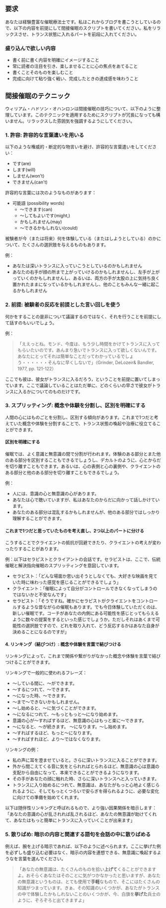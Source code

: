 ## 要求

あなたは経験豊富な催眠療法士です。私はこれからブログを書こうとしているので、以下の内容を前提にして間接催眠のスクリプトを書いてください。私をリラックスさせ、トランス状態に入れるパートを前段に入れてください。

### 盛り込んで欲しい内容

- 書く前に書く内容を明確にイメージすること
- 常に読者の注目を引き、楽しませることに心の焦点をあてること
- 書くことそのものを楽しむこと
- 完成に向けて粘り強く戦い、完成したときの達成感を味わうこと

## 間接催眠のテクニック

ウィリアム・ハドソン・オハンロンは間接催眠の技巧について、以下のように整理しています。このテクニックを適用するためにスクリプトが冗長になっても構いません。リラックスした雰囲気を強調するようにしてください。

### 1. 許容: 許容的な言葉遣いを用いる

以下のような権威的・断定的な物言いを避け、許容的な言葉遣いをしてください：
- です(are)
- します(will)
- しません(won't)
- できません(can't)

許容的な言葉には次のようなものがあります：
-  可能語 (possibility words)
	- ～できます(can)
	- ～してもよいです(might,)
	- かもしれません(may)
	- ～できるかもしれない(could)

被験者が今（または将来）何を体験している（またはしようとしている）のかについて、たくさんの選択肢を与えるものもあります。

例：
- あなたは深いトランスに入っていこうとしているのかもしれません
- あなたの右手が顔の所まで上がっていけるのかもしれませんし、左手が上がっていくのかもしれませんし、あるいは、両方の手が太股の上に気持ち良く置かれたままになっているかもしれませんし、他のこともみんな一緒に起こるかもしれません


### 2. 前提: 被験者の反応を前提とした言い回しを使う

何かをすることの是非について議論するのではなく、それを行うことを前提にして話すのもいいでしょう。

例：
> 「ええっとね。モンド、今度は、もう少し時間をかけてトランスに入ってもらいたいのです。あんまり急いでトランスに入って欲しくないんです。あなたにとってそれは簡単なことだってわかっているでしょう・・・・・・そんなに早くしないで」（Grinder, DeLozeir& Bandler, 1977, pp. 121-122）

ここでも彼は、彼女がトランスに入るだろう，ということを前提に置いてしまっています。ここで議論していることはただ単に、どのくらいの早さで彼女がトランスに入るかについてのものだけです。

### 3. スプリッティング: 概念や体験を分割し、区別を明確にする

人間の心にはものごとを分割し、区別する傾向があります。これまで1つだと考えていた概念や体験を分割することで、トランス状態の喚起や治療に役立てることができます。

#### 区別を明確にする

催眠では、よく意識と無意識の間で分割が行われます。体験のある部分とまた他のある部分を区別することもできるでしょうし、デカルトのように、心とからだを切り離すこともできます。あるいは、心の表側と心の裏側や、クライエントのある部分と他のある部分を切り離すこともできるでしょう。

例：
- 人には、意識の心と無意識の心があります。
- あなたは心で聴いていますが、私はあなたのからだに向かって話しかけています。
- あなたのある部分は混乱するかもしれませんが、他のある部分ではしっかり理解することができます。

#### これまで1つだと思っていたものを考え直し、2つ以上のパートに分ける

こうすることでクライエントの抵抗が回避できたり、クライエントの考えが変わったりすることがあります。

例：以下はセラピストとクライアントの会話です。セラピストは、ここで、伝統催眠と解決指向催眠のスプリッティングを意図しています。
- セラピスト：「どんな場面か思い出そうとしなくても、大好きな映画を見ていた時に味わった感覚を感じることができるでしょう」
- クライエント：「催眠によって自分がコントロールできなくなってしまうのではないかと不安なんです」
- セラピスト：「そうですね。確かにセラピストがクライエントをコントロールするような昔ながらの催眠もあります。でも今日体験していただくのは、新しい催眠です。コーチがあなたの内側にある可能性を感じとってもらえるように数々の提案をするといった感じでしょうか。ただしそれはあくまで可能性の選択肢ですので、どれを取り入れて、どう反応するかはあなた自身が決めることになるのですが」

#### 4. リンキング（結びつけ）: 概念や体験を言葉で結びつける

リンキングによって、これまで関係や繋がりがなかった概念や体験を言葉で結びつけることができます。

リンキングで一般的に使われるフレーズ：
- ～している間に、～ができます。
- ～するにつれて、～できます。
- ～になった時、～できます。
- ～まで～できないかもしれません。
- ～し始めると、～に気づくことができます。
- ～になるにつれて、～もっともっと～になり始めます。
- 意識の心が～すればするほど、無意識の心はもっと楽に〜できます。
- ～になると、～が続きます。 ～になります。～し始めます。
- ～すればするほど、もっと～になります。
- ～すればすれほど、より～ではなくなります。

リンキングの例：
- 私の声に耳を澄ませていると。さらに深いトランスに入ることができます。
- 外から間こえてくる音に気をとられればとられるほど、無意識の心は意識の支配から自由になって、本来できることができるようになります。
- その手があなたの顔に触れた時、さらに深いトランスへと入っていきます。
- トランスに入り始めるにつれて、無意識は、あなたがもっと心地よく感じられるように、そしてもっとくつろいで安らぎを得られるように、必要な変化に向けての準備を始めてくれます。

以下は随伴性リンキングと呼ばれるもので、より強い因果関係を暗示します：
「あなたの意識の心が乱されれば乱されるほど、あなたの無意識が助けてくれて、あなたはもっと簡単にトランスに入っていくことが出来ます」

### 5. 散りばめ: 暗示の内容と関連する語句を会話の中に散りばめる

例えば、腕を上げる暗示であれば、以下のように述べられます。ここに挙げた例を必ずしも盛り込む必要はなく、暗示の内容を連想できる、無意識に喚起するようなを言葉を選んでください。

> 「あなたの無意識は、たくさんのものを拾い**上げて**くることができますよ。おそらくあなたはそのことに気がつかなかったと思いますが、あなたの無意識というものは、とても使用で**手軽**なもので、そこにはたくさんの知識がつまっています。きぁ、その知識のいくつかが、あなたがトランスの中で体験したかもしれないことのいくつかが、今、白旗を**挙げた**兵士のように、ぞろぞろと出てきますよ」
